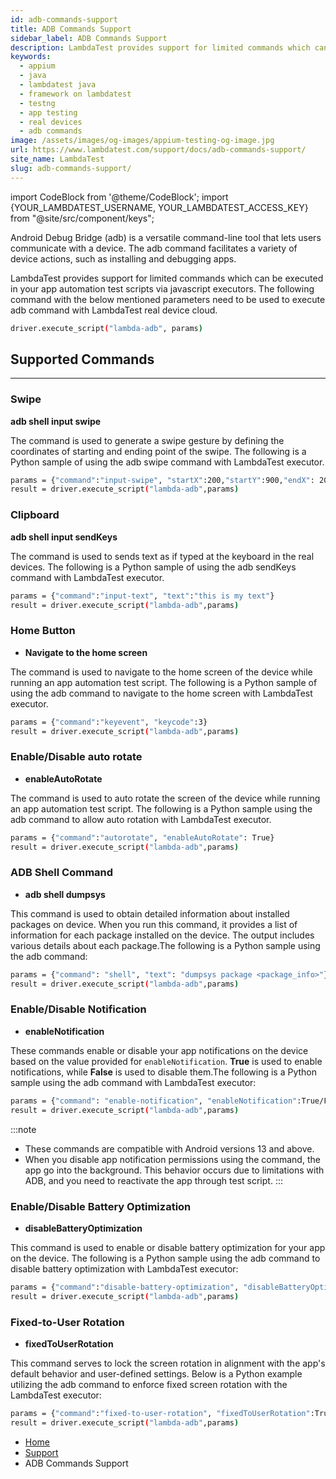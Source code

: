 ```yaml
---
id: adb-commands-support
title: ADB Commands Support
sidebar_label: ADB Commands Support
description: LambdaTest provides support for limited commands which can be executed in your app automation test scripts via javascript executors. 
keywords:
  - appium
  - java
  - lambdatest java
  - framework on lambdatest
  - testng
  - app testing
  - real devices
  - adb commands
image: /assets/images/og-images/appium-testing-og-image.jpg
url: https://www.lambdatest.com/support/docs/adb-commands-support/
site_name: LambdaTest
slug: adb-commands-support/
---
```


import CodeBlock from '@theme/CodeBlock';
import {YOUR_LAMBDATEST_USERNAME, YOUR_LAMBDATEST_ACCESS_KEY} from "@site/src/component/keys";

<script type="application/ld+json"
      dangerouslySetInnerHTML={{ __html: JSON.stringify({
       "@context": "https://schema.org",
        "@type": "BreadcrumbList",
        "itemListElement": [{
          "@type": "ListItem",
          "position": 1,
          "name": "Home",
          "item": "https://www.lambdatest.com"
        },{
          "@type": "ListItem",
          "position": 2,
          "name": "Support",
          "item": "https://www.lambdatest.com/support/docs/"
        },{
          "@type": "ListItem",
          "position": 3,
          "name": "ADB Commands Support",
          "item": "https://www.lambdatest.com/support/docs/adb-commands-support/"
        }]
      })
    }}
></script>


Android Debug Bridge (adb) is a versatile command-line tool that lets users communicate with a device. The adb command facilitates a variety of device actions, such as installing and debugging apps. 

LambdaTest provides support for limited commands which can be executed in your app automation test scripts via javascript executors. The following command with the below mentioned parameters need to be used to execute adb command with LambdaTest real device cloud.

```bash
driver.execute_script("lambda-adb", params)
```

## Supported Commands

---

###  Swipe
**adb shell input swipe**

The command is used to generate a swipe gesture by defining the coordinates of starting and ending point of the swipe. The following is a Python sample of using the adb swipe command with LambdaTest executor.

```bash
params = {"command":"input-swipe", "startX":200,"startY":900,"endX": 200,"endY":300}
result = driver.execute_script("lambda-adb",params)
```

###  Clipboard

**adb shell input sendKeys**

The command is used to sends text as if typed at the keyboard in the real devices. The following is a Python sample of using the adb sendKeys command with LambdaTest executor.

```bash
params = {"command":"input-text", "text":"this is my text"}
result = driver.execute_script("lambda-adb",params)
```

###  Home Button

- **Navigate to the home screen**

The command is used to navigate to the home screen of the device while running an app automation test script. The following is a Python sample of using the adb command to navigate to the home screen with LambdaTest executor.

```bash
params = {"command":"keyevent", "keycode":3}
result = driver.execute_script("lambda-adb",params)
```

### Enable/Disable auto rotate

- **enableAutoRotate**

The command is used to auto rotate the screen of the device while running an app automation test script. The following is a Python sample using the adb command to allow auto rotation with LambdaTest executor.

```bash
params = {"command":"autorotate", "enableAutoRotate": True}
result = driver.execute_script("lambda-adb",params)
```
### ADB Shell Command

- **adb shell dumpsys**

This command is used to obtain detailed information about installed packages on device. When you run this command, it provides a list of information for each package installed on the device. The output includes various details about each package.The following is a Python sample using the adb command:

```bash
params = {"command": "shell", "text": "dumpsys package <package_info>"}
result = driver.execute_script("lambda-adb",params)
```
### Enable/Disable Notification

- **enableNotification**

These commands enable or disable your app notifications on the device based on the value provided for `enableNotification`. **True** is used to enable notifications, while **False** is used to disable them.The following is a Python sample using the adb command with LambdaTest executor:

```bash
params = {"command": "enable-notification", "enableNotification":True/False}
result = driver.execute_script("lambda-adb",params)
```

:::note
- These commands are compatible with Android versions 13 and above.
- When you disable app notification permissions using the command, the app go into the background. This behavior occurs due to limitations with ADB, and you need to reactivate the app through test script.
:::

### Enable/Disable Battery Optimization

- **disableBatteryOptimization**

This command is used to enable or disable battery optimization for your app on the device. The following is a Python sample using the adb command to disable battery optimization with LambdaTest executor:

```bash
params = {"command":"disable-battery-optimization", "disableBatteryOptimization":True/False}
result = driver.execute_script("lambda-adb",params)
```

### Fixed-to-User Rotation

- **fixedToUserRotation**

This command serves to lock the screen rotation in alignment with the app's default behavior and user-defined settings. Below is a Python example utilizing the adb command to enforce fixed screen rotation with the LambdaTest executor:

```bash
params = {"command":"fixed-to-user-rotation", "fixedToUserRotation":True}
result = driver.execute_script("lambda-adb",params)
```

<nav aria-label="breadcrumbs">
  <ul className="breadcrumbs">
    <li className="breadcrumbs__item">
      <a className="breadcrumbs__link" target="_self" href="https://www.lambdatest.com">
        Home
      </a>
    </li>
    <li className="breadcrumbs__item">
      <a className="breadcrumbs__link" target="_self" href="https://www.lambdatest.com/support/docs/">
        Support
      </a>
    </li>
    <li className="breadcrumbs__item breadcrumbs__item--active">
      <span className="breadcrumbs__link">
      ADB Commands Support </span>
    </li>
  </ul>
</nav>